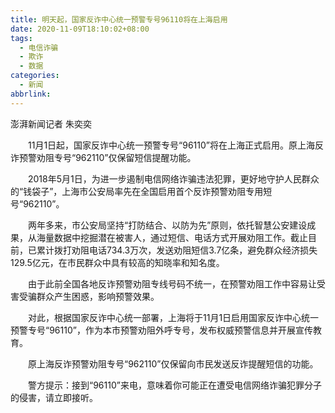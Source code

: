 ```yaml
---
title: 明天起，国家反诈中心统一预警专号96110将在上海启用
date: 2020-11-09T18:10:02+08:00
tags:
  - 电信诈骗
  - 欺诈
  - 数据
categories:
  - 新闻
abbrlink:
---
```


澎湃新闻记者 朱奕奕

　　11月1日起，国家反诈中心统一预警专号“96110”将在上海正式启用。原上海反诈预警劝阻专号“962110”仅保留短信提醒功能。

　　2018年5月1日，为进一步遏制电信网络诈骗违法犯罪，更好地守护人民群众的“钱袋子”，上海市公安局率先在全国启用首个反诈预警劝阻专用短号“962110”。

　　两年多来，市公安局坚持“打防结合、以防为先”原则，依托智慧公安建设成果，从海量数据中挖掘潜在被害人，通过短信、电话方式开展劝阻工作。截止目前，已累计拨打劝阻电话734.3万次，发送劝阻短信3.7亿条，避免群众经济损失129.5亿元，在市民群众中具有较高的知晓率和知名度。

　　由于此前全国各地反诈预警劝阻专线号码不统一，在预警劝阻工作中容易让受害受骗群众产生困惑，影响预警效果。

　　对此，根据国家反诈中心统一部署，上海将于11月1日启用国家反诈中心统一预警专号“96110”，作为本市预警劝阻外呼专号，发布权威预警信息并开展宣传教育。

　　原上海反诈预警劝阻专号“962110”仅保留向市民发送反诈提醒短信的功能。

　　警方提示：接到“96110”来电，意味着你可能正在遭受电信网络诈骗犯罪分子的侵害，请立即接听。